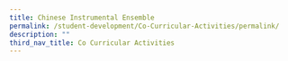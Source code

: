 ```yaml
---
title: Chinese Instrumental Ensemble
permalink: /student-development/Co-Curricular-Activities/permalink/
description: ""
third_nav_title: Co Curricular Activities
---
```


